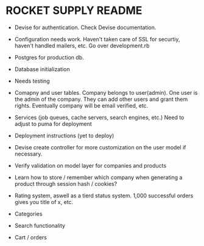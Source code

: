 # ROCKET SUPPLY README

<!-- * Ruby version -->

* Devise for authentication.  Check Devise documentation.

* Configuration needs work.  Haven't taken care of SSL for securtiy, haven't handled mailers, etc.  Go over development.rb

* Postgres for production db.

* Database initialization

* Needs testing

* Comapny and user tables.  Company belongs to user(admin).  One user is the admin of the company.  They can add other users and grant them rights.  Eventually company will be email verified, etc.

* Services (job queues, cache servers, search engines, etc.) Need to adjust to puma for deployment

* Deployment instructions (yet to deploy)

* Devise create controller for more customization on the user model if necessary.

* Verify validation on model layer for companies and products

* Learn how to store / remember which company when generating a product through session hash / cookies?

* Rating system, aswell as a tierd status system.  1,000 successful orders gives you title of x, etc.

* Categories

* Search functionality

* Cart / orders
